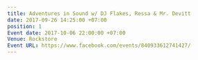 ```yaml
---
title: Adventures in Sound w/ DJ Flakes, Ressa & Mr. Devitt
date: 2017-09-26 14:25:00 +07:00
position: 1
Event date: 2017-10-06 22:00:00 +07:00
Venue: Rockstore
Event URL: https://www.facebook.com/events/840933612741427/
---
```


